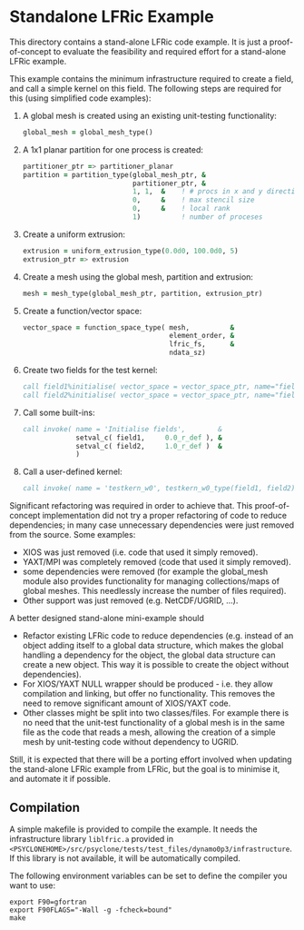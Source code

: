 # Standalone LFRic Example

This directory contains a stand-alone LFRic code example.
It is just a proof-of-concept to evaluate the feasibility and
required effort for a stand-alone LFRic example.

This example contains the minimum infrastructure required to create
a field, and call a simple kernel on this field. The following 
steps are required for this (using simplified code examples):

1) A global mesh is created using an existing unit-testing functionality:
    ```fortran
    global_mesh = global_mesh_type()
    ```
   
2) A 1x1 planar partition for one process is created:
    ```fortran
    partitioner_ptr => partitioner_planar
    partition = partition_type(global_mesh_ptr, &
                               partitioner_ptr, &
                               1, 1,  &    ! # procs in x and y direction
                               0,     &    ! max stencil size
                               0,     &    ! local rank
                               1)          ! number of proceses
    ```

3) Create a uniform extrusion:
    ```fortran
    extrusion = uniform_extrusion_type(0.0d0, 100.0d0, 5)
    extrusion_ptr => extrusion
    ```

4) Create a mesh using the global mesh, partition and extrusion:
    ```fortran
    mesh = mesh_type(global_mesh_ptr, partition, extrusion_ptr)
    ```

5) Create a function/vector space:
    ```fortran
    vector_space = function_space_type( mesh,          &
                                        element_order, &
                                        lfric_fs,      &
                                        ndata_sz)
    ```

6) Create two fields for the test kernel:
    ```fortran
    call field1%initialise( vector_space = vector_space_ptr, name="field1" )
    call field2%initialise( vector_space = vector_space_ptr, name="field2" )
    ```

7) Call some built-ins:
    ```fortran
    call invoke( name = 'Initialise fields',        &
                 setval_c( field1,     0.0_r_def ), &
                 setval_c( field2,     1.0_r_def )  &
                 )
    ```

8) Call a user-defined kernel:
    ```fortran
    call invoke( name = 'testkern_w0', testkern_w0_type(field1, field2) )
    ```

Significant refactoring was required in order to achieve that. This
proof-of-concept implementation did not try a proper refactoring of
code to reduce dependencies; in many case unnecessary dependencies
were just removed from the source. Some examples:
- XIOS was just removed (i.e. code that used it simply removed).
- YAXT/MPI was completely removed (code that used it simply removed).
- some dependencies were removed (for example the global_mesh module
  also provides functionality for managing collections/maps of 
  global meshes. This needlessly increase the number of files required).
- Other support was just removed (e.g. NetCDF/UGRID, ...).

A better designed stand-alone mini-example should
- Refactor existing LFRic code to reduce dependencies
  (e.g. instead of an object adding itself to a global data structure,
  which makes the global handling a dependency for the object,
  the global data structure can create a new object. This way
  it is possible to create the object without dependencies).
- For XIOS/YAXT NULL wrapper should be produced - i.e. they allow
  compilation and linking, but offer no functionality. This removes
  the need to remove significant amount of XIOS/YAXT code.
- Other classes might be split into two classes/files. For example
  there is no need that the unit-test functionality of a global
  mesh is in the same file as the code that reads a mesh, allowing
  the creation of a simple mesh by unit-testing code without
  dependency to UGRID.

Still, it is expected that there will be a porting effort involved
when updating the stand-alone LFRic example from LFRic, but the goal
is to minimise it, and automate it if possible.

## Compilation
A simple makefile is provided to compile the example. It needs the
infrastructure library ``liblfric.a`` provided in
``<PSYCLONEHOME>/src/psyclone/tests/test_files/dynamo0p3/infrastructure``.
If this library is not available, it will be automatically compiled.

The following environment variables can be set to define the compiler
you want to use:
```shell
export F90=gfortran
export F90FLAGS="-Wall -g -fcheck=bound"
make
```